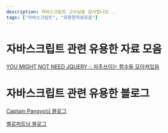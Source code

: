 ```yaml
---
description: 자바스크립트 고수님들 감사합니당...
tags: ["자바스크립트", "유용한자료모음"]
---
```

# 자바스크립트 관련 유용한 자료 모음

[YOU MIGHT NOT NEED JQUERY :: 자주쓰이는 함수들 모아져있음](http://youmightnotneedjquery.com/)

# 자바스크립트 관련 유용한 블로그

[Captain Pangyo님 블로그](https://joshua1988.github.io/)

[벨로퍼트님 블로그 ](https://velopert.com/)
